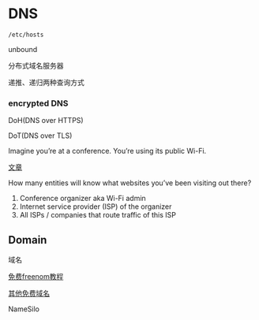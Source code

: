 # DNS

`/etc/hosts`

unbound

分布式域名服务器

递推、递归两种查询方式

### encrypted DNS

DoH(DNS over HTTPS)

DoT(DNS over TLS)

Imagine you’re at a conference. You’re using its public Wi-Fi.

[文章](https://paulmillr.com/posts/encrypted-dns/)

How many entities will know what websites you’ve been visiting out there?

1. Conference organizer aka Wi-Fi admin
2. Internet service provider (ISP) of the organizer
3. All ISPs / companies that route traffic of this ISP

## Domain

域名

[免费freenom教程](https://www.youtube.com/watch?v=0GntFzGe-NE)

[其他免费域名](https://www.youtube.com/watch?v=s5f3Rdl5r5I)

NameSilo

